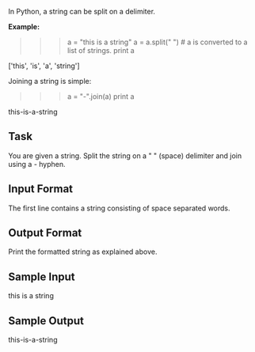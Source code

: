 In Python, a string can be split on a delimiter.

<strong>Example:</strong>

>>> a = "this is a string"
>>> a = a.split(" ") # a is converted to a list of strings. 
>>> print a

['this', 'is', 'a', 'string']

Joining a string is simple:

>>> a = "-".join(a)
>>> print a

this-is-a-string 

<h2> Task </h2>

You are given a string. Split the string on a " " (space) delimiter and join using a - hyphen.

<h2> Input Format </h2>

The first line contains a string consisting of space separated words.

<h2> Output Format </h2>

Print the formatted string as explained above.

<h2> Sample Input </h2>

this is a string   

<h2> Sample Output </h2>

this-is-a-string
